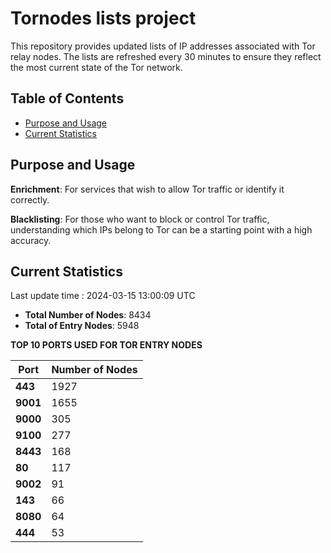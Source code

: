 # Tornodes lists project

This repository provides updated lists of IP addresses associated with Tor relay nodes. The lists are refreshed every 30 minutes to ensure they reflect the most current state of the Tor network.

## Table of Contents

- [Purpose and Usage](#purpose-and-usage)
- [Current Statistics](#current-statistics)


## Purpose and Usage

**Enrichment**: For services that wish to allow Tor traffic or identify it correctly.

**Blacklisting**: For those who want to block or control Tor traffic, understanding which IPs belong to Tor can be a starting point with a high accuracy.

## Current Statistics

Last update time : 2024-03-15 13:00:09 UTC

- **Total Number of Nodes**: 8434
- **Total of Entry Nodes**: 5948

**TOP 10 PORTS USED FOR TOR ENTRY NODES**

| **Port** | **Number of Nodes** |
|------|-----------------|
| **443**   | 1927  |
| **9001**   | 1655  |
| **9000**   | 305  |
| **9100**   | 277  |
| **8443**   | 168  |
| **80**   | 117  |
| **9002**   | 91  |
| **143**   | 66  |
| **8080**   | 64  |
| **444**   | 53  |

